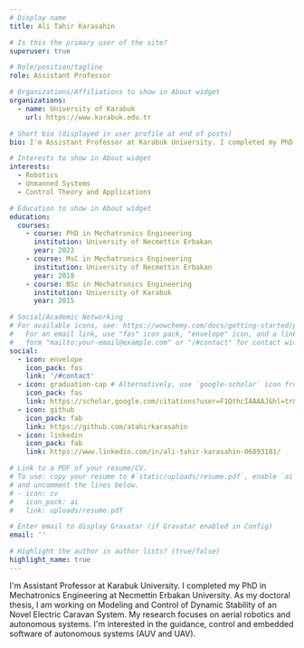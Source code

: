 ```yaml
---
# Display name
title: Ali Tahir Karasahin

# Is this the primary user of the site?
superuser: true

# Role/position/tagline
role: Assistant Professor

# Organizations/Affiliations to show in About widget
organizations:
  - name: University of Karabuk
    url: https://www.karabuk.edu.tr

# Short bio (displayed in user profile at end of posts)
bio: I'm Assistant Professor at Karabuk University. I completed my PhD in Mechatronics Engineering at Necmettin Erbakan University. As my doctoral thesis, I am working on Modeling and Control of Dynamic Stability of an novel Electric Caravan System. My research focuses on aerial robotics and autonomous systems. I'm interested in the guidance, control and embedded software of autonomous systems (AUV and UAV).

# Interests to show in About widget
interests:
  - Robotics
  - Unmanned Systems
  - Control Theory and Applications

# Education to show in About widget
education:
  courses:
    - course: PhD in Mechatronics Engineering
      institution: University of Necmettin Erbakan
      year: 2022
    - course: MsC in Mechatronics Engineering
      institution: University of Necmettin Erbakan
      year: 2018
    - course: BSc in Mechatronics Engineering
      institution: University of Karabuk
      year: 2015

# Social/Academic Networking
# For available icons, see: https://wowchemy.com/docs/getting-started/page-builder/#icons
#   For an email link, use "fas" icon pack, "envelope" icon, and a link in the
#   form "mailto:your-email@example.com" or "/#contact" for contact widget.
social:
  - icon: envelope
    icon_pack: fas
    link: '/#contact'
  - icon: graduation-cap # Alternatively, use `google-scholar` icon from `ai` icon pack
    icon_pack: fas
    link: https://scholar.google.com/citations?user=F1QthcIAAAAJ&hl=tr&oi=ao
  - icon: github
    icon_pack: fab
    link: https://github.com/atahirkarasahin
  - icon: linkedin
    icon_pack: fab
    link: https://www.linkedin.com/in/ali-tahir-karasahin-06893181/

# Link to a PDF of your resume/CV.
# To use: copy your resume to #`static/uploads/resume.pdf`, enable `ai` icons in #`params.toml`,
# and uncomment the lines below.
# - icon: cv
#   icon_pack: ai
#   link: uploads/resume.pdf

# Enter email to display Gravatar (if Gravatar enabled in Config)
email: ''

# Highlight the author in author lists? (true/false)
highlight_name: true
---
```


I'm Assistant Professor at Karabuk University. I completed my PhD in Mechatronics Engineering at Necmettin Erbakan University. As my doctoral thesis, I am working on Modeling and Control of Dynamic Stability of an Novel Electric Caravan System. My research focuses on aerial robotics and autonomous systems. I'm interested in the guidance, control and embedded software of autonomous systems (AUV and UAV).
